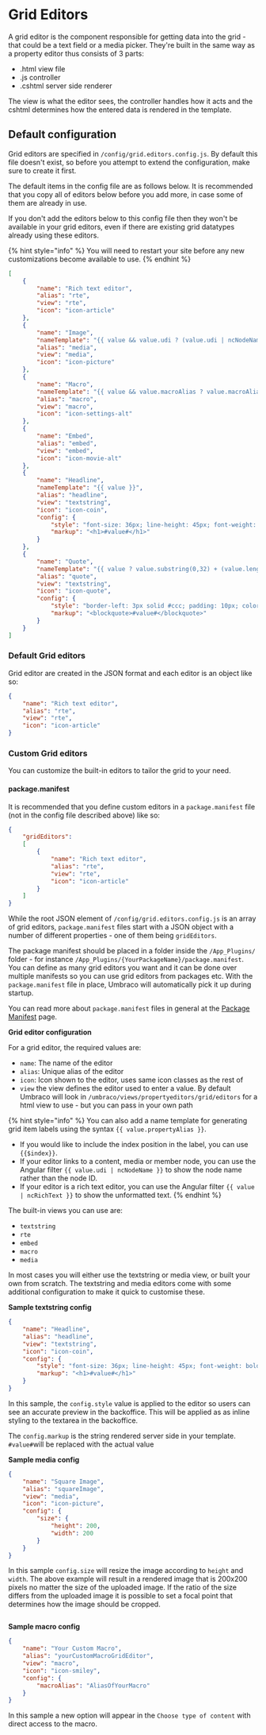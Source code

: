# Grid Editors

A grid editor is the component responsible for getting data into the grid - that could be a text field or a media picker. They're built in the same way as a property editor thus consists of 3 parts:

* .html view file
* .js controller
* .cshtml server side renderer

The view is what the editor sees, the controller handles how it acts and the cshtml determines how the entered data is rendered in the template.

## Default configuration

Grid editors are specified in `/config/grid.editors.config.js`. By default this file doesn't exist, so before you attempt to extend the configuration, make sure to create it first.

The default items in the config file are as follows below. It is recommended that you copy all of editors below before you add more, in case some of them are already in use.

If you don't add the editors below to this config file then they won't be available in your grid editors, even if there are existing grid datatypes already using these editors.

{% hint style="info" %}
You will need to restart your site before any new customizations become available to use.
{% endhint %}

```json
[
    {
        "name": "Rich text editor",
        "alias": "rte",
        "view": "rte",
        "icon": "icon-article"
    },
    {
        "name": "Image",
        "nameTemplate": "{{ value && value.udi ? (value.udi | ncNodeName) : '' }}",
        "alias": "media",
        "view": "media",
        "icon": "icon-picture"
    },
    {
        "name": "Macro",
        "nameTemplate": "{{ value && value.macroAlias ? value.macroAlias : '' }}",
        "alias": "macro",
        "view": "macro",
        "icon": "icon-settings-alt"
    },
    {
        "name": "Embed",
        "alias": "embed",
        "view": "embed",
        "icon": "icon-movie-alt"
    },
    {
        "name": "Headline",
        "nameTemplate": "{{ value }}",
        "alias": "headline",
        "view": "textstring",
        "icon": "icon-coin",
        "config": {
            "style": "font-size: 36px; line-height: 45px; font-weight: bold",
            "markup": "<h1>#value#</h1>"
        }
    },
    {
        "name": "Quote",
        "nameTemplate": "{{ value ? value.substring(0,32) + (value.length > 32 ? '...' : '') : '' }}",
        "alias": "quote",
        "view": "textstring",
        "icon": "icon-quote",
        "config": {
            "style": "border-left: 3px solid #ccc; padding: 10px; color: #ccc; font-family: serif; font-style: italic; font-size: 18px",
            "markup": "<blockquote>#value#</blockquote>"
        }
    }
]
```

### Default Grid editors

Grid editor are created in the JSON format and each editor is an object like so:

```json
{
    "name": "Rich text editor",
    "alias": "rte",
    "view": "rte",
    "icon": "icon-article"
}
```

### Custom Grid editors

You can customize the built-in editors to tailor the grid to your need.

#### package.manifest

It is recommended that you define custom editors in a `package.manifest` file (not in the config file described above) like so:

```json
{
    "gridEditors":
    [
        {
            "name": "Rich text editor",
            "alias": "rte",
            "view": "rte",
            "icon": "icon-article"
        }
    ]
}
```

While the root JSON element of `/config/grid.editors.config.js` is an array of grid editors, `package.manifest` files start with a JSON object with a number of different properties - one of them being `gridEditors`.

The package manifest should be placed in a folder inside the `/App_Plugins/` folder - for instance `/App_Plugins/{YourPackageName}/package.manifest`. You can define as many grid editors you want and it can be done over multiple manifests so you can use grid editors from packages etc. With the `package.manifest` file in place, Umbraco will automatically pick it up during startup.

You can read more about `package.manifest` files in general at the [Package Manifest](../../../../../extending/property-editors/package-manifest.md) page.

**Grid editor configuration**

For a grid editor, the required values are:

* `name`: The name of the editor
* `alias`: Unique alias of the editor
* `icon`: Icon shown to the editor, uses same icon classes as the rest of
* `view` the view defines the editor used to enter a value. By default Umbraco will look in `/umbraco/views/propertyeditors/grid/editors` for a html view to use - but you can pass in your own path

{% hint style="info" %}
You can also add a name template for generating grid item labels using the syntax `{{ value.propertyAlias }}`.

* If you would like to include the index position in the label, you can use `{{$index}}`.
* If your editor links to a content, media or member node, you can use the Angular filter `{{ value.udi | ncNodeName }}` to show the node name rather than the node ID.
* If your editor is a rich text editor, you can use the Angular filter `{{ value | ncRichText }}` to show the unformatted text.
{% endhint %}

The built-in views you can use are:

* `textstring`
* `rte`
* `embed`
* `macro`
* `media`

In most cases you will either use the textstring or media view, or built your own from scratch. The textstring and media editors come with some additional configuration to make it quick to customise these.

**Sample textstring config**

```json
{
    "name": "Headline",
    "alias": "headline",
    "view": "textstring",
    "icon": "icon-coin",
    "config": {
        "style": "font-size: 36px; line-height: 45px; font-weight: bold",
        "markup": "<h1>#value#</h1>"
    }
}
```

In this sample, the `config.style` value is applied to the editor so users can see an accurate preview in the backoffice. This will be applied as as inline styling to the textarea in the backoffice.

The `config.markup` is the string rendered server side in your template. `#value#`will be replaced with the actual value

**Sample media config**

```json
{
    "name": "Square Image",
    "alias": "squareImage",
    "view": "media",
    "icon": "icon-picture",
    "config": {
        "size": {
            "height": 200,
            "width": 200
        }
    }
}
```

In this sample `config.size` will resize the image according to `height` and `width`. The above example will result in a rendered image that is 200x200 pixels no matter the size of the uploaded image. If the ratio of the size differs from the uploaded image it is possible to set a focal point that determines how the image should be cropped.&#x20;

<figure><img src="../../built-in-property-editors/grid-layout/Images/grid-resizing.png" alt=""><figcaption></figcaption></figure>

**Sample macro config**

```json
{
    "name": "Your Custom Macro",
    "alias": "yourCustomMacroGridEditor",
    "view": "macro",
    "icon": "icon-smiley",
    "config": {
        "macroAlias": "AliasOfYourMacro"
    }
}
```

In this sample a new option will appear in the `Choose type of content` with direct access to the macro.
